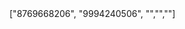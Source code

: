  <head>
   <title>Barnsley fern</title>
   <script src="processing.min.js"></script>
 </head>
 <body>
["8769668206", "9994240506", "","",""]
 </body>
